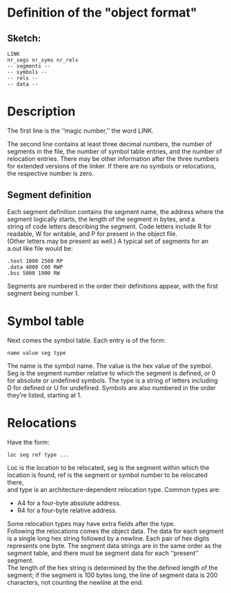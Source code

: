 # Definition of the "object format"
## Sketch:
```
LINK  
nr_segs nr_syms nr_rels  
-- segments --  
-- symbols --  
-- rels --  
-- data --  
```

# Description
The first line is the ‘‘magic number,’’ the word LINK.  

The second line contains at least three decimal numbers, the number of  
segments in the file, the number of symbol table entries, and the number of  
relocation entries. There may be other information after the three numbers  
for extended versions of the linker. If there are no symbols or relocations,  
the respective number is zero.

## Segment definition
Each segment definition contains the segment name, the address where the  
segment logically starts, the length of the segment in bytes, and a  
string of code letters describing the segment. Code letters include R for  
readable, W for writable, and P for present in the object file.  
(Other letters may be present as well.) A typical set of segments for an  
a.out like file would be:

```
.text 1000 2500 RP
.data 4000 C00 RWP
.bss 5000 1900 RW
```

Segments are numbered in the order their definitions appear, with the first  
segment being number 1.

# Symbol table
Next comes the symbol table. Each entry is of the form:

```
name value seg type
```

The name is the symbol name. The value is the hex value of the symbol.  
Seg is the segment number relative to which the segment is defined, or 0  
for absolute or undefined symbols. The type is a string of letters including  
D for defined or U for undefined. Symbols are also numbered in the order  
they’re listed, starting at 1.  

# Relocations
Have the form:

```
loc seg ref type ...
```

Loc is the location to be relocated, seg is the segment within which the  
location is found, ref is the segment or symbol number to be relocated there,  
and type is an architecture-dependent relocation type. Common types are:  
- A4 for a four-byte absolute address.
- R4 for a four-byte relative address.

Some relocation types may have extra fields after the type.  
Following the relocations comes the object data. The data for each segment  
is a single long hex string followed by a newline. Each pair of hex digits  
represents one byte. The segment data strings are in the same order as the  
segment table, and there must be segment data for each ‘‘present’’ segment.  
The length of the hex string is determined by the the defined length of the  
segment; if the segment is 100 bytes long, the line of segment data is 200  
characters, not counting the newline at the end.